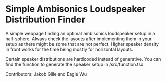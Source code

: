 # Simple Ambisonics Loudspeaker Distribution Finder

A simple webpage finding an optimal ambisonics loudspeaker setup in a half-sphere.
Always check the layouts after implementing them in your setup as there might be some that are not perfect.
Higher speaker density in front works for the time being mostly for horizontal layouts.

Certain speaker distributions are hardcoded instead of generative. 
You can find the function to generate the speaker setup in /src/function.tsx

Contributors: Jakob Gille and Eagle Wu